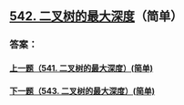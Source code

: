 ## [542. 二叉树的最大深度](https://leetcode-cn.com/problems/merge-two-sorted-lists/)（简单）





### 答案：



#### [上一题（541. 二叉树的最大深度）(简单)](https://github.com/sdwwld/leetCode/blob/master/src/main/java/com/wld/java/leetcode/leetCode0541.md)

#### [下一题（543. 二叉树的最大深度）(简单)](https://github.com/sdwwld/leetCode/blob/master/src/main/java/com/wld/java/leetcode/leetCode0543.md)